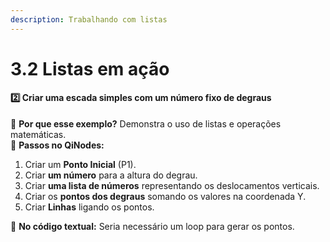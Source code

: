 ```yaml
---
description: Trabalhando com listas
---
```


# 3.2 Listas em ação

#### **2️⃣ Criar uma escada simples com um número fixo de degraus**

📌 **Por que esse exemplo?** Demonstra o uso de listas e operações matemáticas.\
🔹 **Passos no QiNodes:**

1. Criar um **Ponto Inicial** (P1).
2. Criar **um número** para a altura do degrau.
3. Criar **uma lista de números** representando os deslocamentos verticais.
4. Criar os **pontos dos degraus** somando os valores na coordenada Y.
5. Criar **Linhas** ligando os pontos.

📌 **No código textual:** Seria necessário um loop para gerar os pontos.
